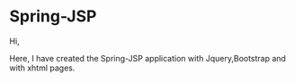 # Spring-JSP

Hi,

Here, I have created the Spring-JSP application with Jquery,Bootstrap and with xhtml pages.
